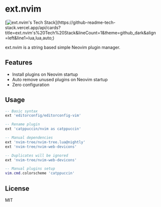 # ext.nvim
[![ext.nvim's Tech Stack](https://github-readme-tech-stack.vercel.app/api/cards?title=ext.nvim's%20Tech%20Stack&lineCount=1&theme=github_dark&align=left&line1=lua,lua,auto;)](https://github-readme-tech-stack.vercel.app/api/cards?title=ext.nvim's%20Tech%20Stack&lineCount=1&theme=github_dark&align=left&line1=lua,lua,auto;)

ext.nvim is a string based simple Neovim plugin manager.

## Features
- Install plugins on Neovim startup
- Auto remove unused plugins on Neovim startup
- Zero configuration

## Usage
```lua
-- Basic syntax
ext 'editorconfig/editorconfig-vim'

-- Rename plugin
ext 'catppuccin/nvim as catppuccin'

-- Manual dependencies
ext 'nvim-tree/nvim-tree.lua@nightly'
ext 'nvim-tree/nvim-web-devicons'

-- Duplicates will be ignored
ext 'nvim-tree/nvim-web-devicons'

-- Manual plugins setup
vim.cmd.colorscheme 'catppuccin'
```

## License

MIT
